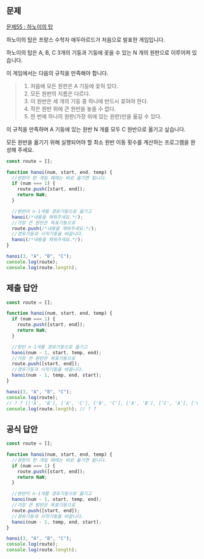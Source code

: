 ## 문제

[문제55 : 하노이의 탑](https://www.notion.so/55-105b77098f7e4b99a156280ee0550866)

하노이의 탑은 프랑스 수학자 에두아르드가 처음으로 발표한 게임입니다.

하노이의 탑은 A, B, C 3개의 기둥과 기둥에 꽂을 수 있는 N 개의 원판으로 이루어져 있습니다.

이 게임에서는 다음의 규칙을 만족해야 합니다.

> 1. 처음에 모든 원판은 A 기둥에 꽂혀 있다.
> 2. 모든 원판의 지름은 다르다.
> 3. 이 원반은 세 개의 기둥 중 하나에 반드시 꽂혀야 한다.
> 4. 작은 원반 위에 큰 원반을 놓을 수 없다.
> 5. 한 번에 하나의 원판(가장 위에 있는 원판)만을 옮길 수 있다.

이 규칙을 만족하며 A 기둥에 있는 원반 N 개를 모두 C 원반으로 옮기고 싶습니다.

모든 원반을 옮기기 위해 실행되어야 할 최소 원반 이동 횟수를 계산하는 프로그램을 완성해 주세요.

```jsx
const route = [];

function hanoi(num, start, end, temp) {
  //원판이 한 개일 때에는 바로 옮기면 됩니다.
  if (num === 1) {
    route.push([start, end]);
    return NaN;
  }

  //원반이 n-1개를 경유기둥으로 옮기고
  hanoi(/*내용을 채워주세요.*/);
  //가장 큰 원반은 목표기둥으로
  route.push(/*내용을 채워주세요.*/);
  //경유기둥과 시작기둥을 바꿉니다.
  hanoi(/*내용을 채워주세요.*/);
}

hanoi(3, "A", "B", "C");
console.log(route);
console.log(route.length);
```

## 제출 답안

```jsx
const route = [];

function hanoi(num, start, end, temp) {
  if (num === 1) {
    route.push([start, end]);
    return NaN;
  }

  //원반 n-1개를 경유기둥으로 옮기고
  hanoi(num - 1, start, temp, end);
  //가장 큰 원반은 목표기둥으로
  route.push([start, end]);
  //경유기둥과 시작기둥을 바꿉니다.
  hanoi(num - 1, temp, end, start);
}

hanoi(3, "A", "B", "C");
console.log(route);
// ? 7 [['A', 'B'], ['A', 'C'], ['B', 'C'], ['A', 'B'], ['C', 'A'], ['C', 'B'], ['A', 'B']
console.log(route.length); // ? 7
```

## 공식 답안

```jsx
const route = [];

function hanoi(num, start, end, temp) {
  //원판이 한 개일 때에는 바로 옮기면 됩니다.
  if (num === 1) {
    route.push([start, end]);
    return NaN;
  }

  //원반이 n-1개를 경유기둥으로 옮기고
  hanoi(num - 1, start, temp, end);
  //가장 큰 원반은 목표기둥으로
  route.push([start, end]);
  //경유기둥과 시작기둥을 바꿉니다.
  hanoi(num - 1, temp, end, start);
}

hanoi(3, "A", "B", "C");
console.log(route);
console.log(route.length);
```
